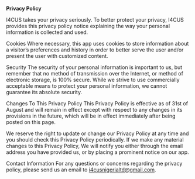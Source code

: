 **Privacy Policy**

I4CUS takes your privacy seriously. To better protect your privacy, I4CUS provides this privacy policy notice explaining the way your personal information is collected and used.


Cookies
Where necessary, this app uses cookies to store information about a visitor’s preferences and history in order to better serve the user
and/or present the user with customized content.



Security
The security of your personal information is important to us, but remember that no method of transmission over the Internet, or method of electronic storage, is 100% secure. While we strive to use commercially acceptable means to protect your personal information, we cannot guarantee its absolute security.

Changes To This Privacy Policy
This Privacy Policy is effective as of 31st of August and will remain in effect except with respect to any changes in its provisions in the future, which will be in effect immediately after being posted on this page.

We reserve the right to update or change our Privacy Policy at any time and you should check this Privacy Policy periodically. If we make any material changes to this Privacy Policy, We will notify you either through the email address you have provided us, or by placing a prominent notice on our app.

Contact Information
For any questions or concerns regarding the privacy policy, please send us an email to i4cusnigerialtd@gmail.com.
